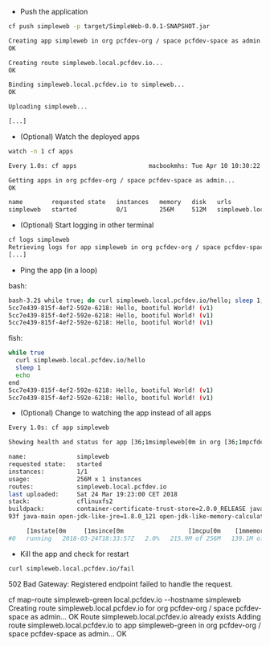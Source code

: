 * Push the application


```bash
cf push simpleweb -p target/SimpleWeb-0.0.1-SNAPSHOT.jar

Creating app simpleweb in org pcfdev-org / space pcfdev-space as admin...
OK

Creating route simpleweb.local.pcfdev.io...
OK

Binding simpleweb.local.pcfdev.io to simpleweb...
OK

Uploading simpleweb...

[...]
```

* (Optional) Watch the deployed apps

```bash
watch -n 1 cf apps

Every 1.0s: cf apps                    macbookmhs: Tue Apr 10 10:30:22 2018

Getting apps in org pcfdev-org / space pcfdev-space as admin...
OK

name        requested state   instances   memory   disk   urls
simpleweb   started           0/1         256M     512M   simpleweb.local.pcfdev.io
```

* (Optional) Start logging in other terminal

```bash
cf logs simpleweb
Retrieving logs for app simpleweb in org pcfdev-org / space pcfdev-space as admin...
[...]
```

* Ping the app (in a loop)

bash:
```bash
bash-3.2$ while true; do curl simpleweb.local.pcfdev.io/hello; sleep 1;echo; done
5cc7e439-815f-4ef2-592e-6218: Hello, bootiful World! (v1)
5cc7e439-815f-4ef2-592e-6218: Hello, bootiful World! (v1)
5cc7e439-815f-4ef2-592e-6218: Hello, bootiful World! (v1)
```

fish:
```bash
while true
  curl simpleweb.local.pcfdev.io/hello
  sleep 1
  echo
end
5cc7e439-815f-4ef2-592e-6218: Hello, bootiful World! (v1)
5cc7e439-815f-4ef2-592e-6218: Hello, bootiful World! (v1)
```

* (Optional) Change to watching the app instead of all apps

```bash
Every 1.0s: cf app simpleweb                                                                                       macbookmhs: Tue Apr 10 10:43:48 2018

Showing health and status for app [36;1msimpleweb[0m in org [36;1mpcfdev-org[0m / space [36;1mpcfdev-space[0m as [36;1madmin[0m...

name:              simpleweb
requested state:   started
instances:         1/1
usage:             256M x 1 instances
routes:            simpleweb.local.pcfdev.io
last uploaded:     Sat 24 Mar 19:23:00 CET 2018
stack:             cflinuxfs2
buildpack:         container-certificate-trust-store=2.0.0_RELEASE java-buildpack=v3.13-offline-https://github.com/cloudfoundry/java-buildpack.git#03b4
93f java-main open-jdk-like-jre=1.8.0_121 open-jdk-like-memory-calculator=2.0.2_RELEASE spring-auto-reconfiguration=1.10...

     [1mstate[0m     [1msince[0m                  [1mcpu[0m    [1mmemory[0m           [1mdisk[0m             [1mdetails[0m
#0   running   2018-03-24T18:33:57Z   2.0%   215.9M of 256M   139.1M of 512M
```


* Kill the app and check for restart
```bash
curl simpleweb.local.pcfdev.io/fail
```
502 Bad Gateway: Registered endpoint failed to handle the request.

cf map-route simpleweb-green local.pcfdev.io --hostname simpleweb
Creating route simpleweb.local.pcfdev.io for org pcfdev-org / space pcfdev-space as admin...
OK
Route simpleweb.local.pcfdev.io already exists
Adding route simpleweb.local.pcfdev.io to app simpleweb-green in org pcfdev-org / space pcfdev-space as admin...
OK

